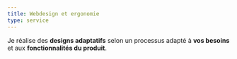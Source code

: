 ```yaml
---
title: Webdesign et ergonomie
type: service
---
```

Je réalise des **designs adaptatifs** selon un processus adapté à **vos besoins** et aux **fonctionnalités du produit**.